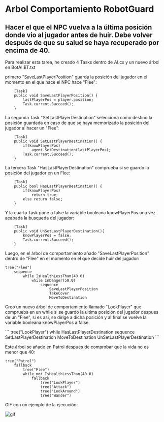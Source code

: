 # Arbol Comportamiento RobotGuard
## Hacer el que el NPC vuelva a la última posición donde vio al jugador antes de huir. Debe volver después de que su salud se haya recuperado por encima de 40.

Para realizar esta tarea, he creado 4 Tasks dentro de AI.cs y un nuevo árbol en BotAI.BT.txt

primero "SaveLastPlayerPosition" guarda la posición del jugador en el momento en el que hace el NPC hace "Flee":

```
    [Task]
    public void SaveLastPlayerPosition() {
        lastPlayerPos = player.position;
        Task.current.Succeed();
    }
```

La segunda Task "SetLastPlayerDestination" selecciona como destino la posición guardada en caso de que se haya memorizado la posición del jugador al hacer un "Flee":

```
    [Task]
    public void SetLastPlayerDestination() {
        if(knowPlayerPos)
            agent.SetDestination(lastPlayerPos);
        Task.current.Succeed();
    }
```

La tercera Task "HasLastPlayerDestination" comprueba si se guardo la posición del jugador en un Flee:

```
    [Task]
    public bool HasLastPlayerDestination() {
        if(knowPlayerPos)
            return true;
        else return false;
    }
```

Y la cuarta Task pone a false la variable booleana knowPlayerPos una vez acabada la busqueda del jugador:

```
    [Task] 
    public void UnSetLastPlayerDestination(){
        knowPlayerPos = false;
        Task.current.Succeed();
    }
```

Luego, en el árbol de comportamiento añado "SaveLastPlayerPosition" dentro de "Flee" en el momento en el que decide huir del jugador:

```
tree("Flee")
	sequence
		while IsHealthLessThan(40.0)
			while InDanger(50.0)
				sequence
					SaveLastPlayerPosition
					TakeCover
					MoveToDestination
```

Creo un nuevo árbol de comportamiento llamado "LookPlayer" que comprueba en un while si se guardo la ultima posición del jugador despues de un "Flee", si es asi, se dirige a dicha posición y al final se vuelve la variable booleana knowPlayerPos a false.

´´´
tree("LookPlayer")
	while HasLastPlayerDestination
		sequence
			SetLastPlayerDestination
			MoveToDestination
			UnSetLastPlayerDestination
´´´

Este árbol se añade en Patrol despues de comprobar que la vida no es menor que 40:

```
tree("Patrol")
	fallback
		tree("Flee")
		while not IsHealthLessThan(40.0)
			fallback
				tree("LookPlayer")
				tree("Attack")
				tree("LookAround")
				tree("Wander")
```

GIF con un ejemplo de la ejecución:

![gif](./GIF/arbolComportamiento.gif)
